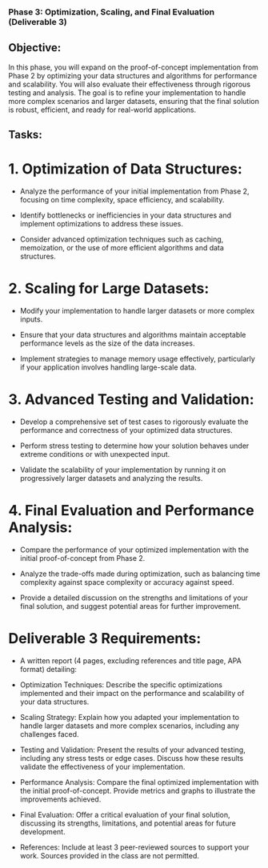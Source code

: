 ### Phase 3: Optimization, Scaling, and Final Evaluation (Deliverable 3)
## Objective:
In this phase, you will expand on the proof-of-concept implementation from Phase 2 by optimizing your data structures and algorithms for performance and scalability. You will also evaluate their effectiveness through rigorous testing and analysis. The goal is to refine your implementation to handle more complex scenarios and larger datasets, ensuring that the final solution is robust, efficient, and ready for real-world applications.

## Tasks:
# 1. Optimization of Data Structures:

  - Analyze the performance of your initial implementation from Phase 2, focusing on time complexity, space efficiency, and scalability.

  - Identify bottlenecks or inefficiencies in your data structures and implement optimizations to address these issues.

  - Consider advanced optimization techniques such as caching, memoization, or the use of more efficient algorithms and data structures.



# 2. Scaling for Large Datasets:

  - Modify your implementation to handle larger datasets or more complex inputs.

  - Ensure that your data structures and algorithms maintain acceptable performance levels as the size of the data increases.

  - Implement strategies to manage memory usage effectively, particularly if your application involves handling large-scale data.



# 3. Advanced Testing and Validation:

  - Develop a comprehensive set of test cases to rigorously evaluate the performance and correctness of your optimized data structures.

  - Perform stress testing to determine how your solution behaves under extreme conditions or with unexpected input.

  - Validate the scalability of your implementation by running it on progressively larger datasets and analyzing the results.



# 4. Final Evaluation and Performance Analysis:

  - Compare the performance of your optimized implementation with the initial proof-of-concept from Phase 2.

  - Analyze the trade-offs made during optimization, such as balancing time complexity against space complexity or accuracy against speed.

  - Provide a detailed discussion on the strengths and limitations of your final solution, and suggest potential areas for further improvement.

# Deliverable 3 Requirements:
- A written report (4 pages, excluding references and title page, APA format) detailing:

 - Optimization Techniques: Describe the specific optimizations implemented and their impact on the performance and scalability of your data structures.

 - Scaling Strategy: Explain how you adapted your implementation to handle larger datasets and more complex scenarios, including any challenges faced.

 - Testing and Validation: Present the results of your advanced testing, including any stress tests or edge cases. Discuss how these results validate the effectiveness of your implementation.

 - Performance Analysis: Compare the final optimized implementation with the initial proof-of-concept. Provide metrics and graphs to illustrate the improvements achieved.

 - Final Evaluation: Offer a critical evaluation of your final solution, discussing its strengths, limitations, and potential areas for future development.

 - References: Include at least 3 peer-reviewed sources to support your work. Sources provided in the class are not permitted.